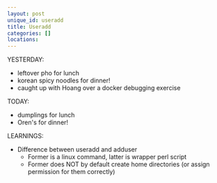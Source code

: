 ```yaml
---
layout: post
unique_id: useradd
title: Useradd
categories: []
locations: 
---
```


YESTERDAY:
* leftover pho for lunch
* korean spicy noodles for dinner!
* caught up with Hoang over a docker debugging exercise

TODAY:
* dumplings for lunch
* Oren's for dinner!

LEARNINGS:
* Difference between useradd and adduser
  * Former is a linux command, latter is wrapper perl script
  * Former does NOT by default create home directories (or assign permission for them correctly)


